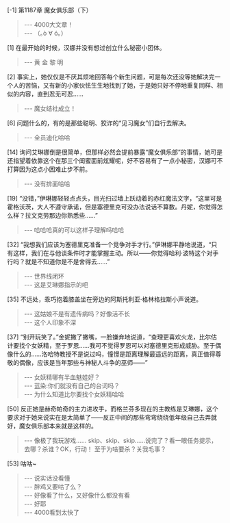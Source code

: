 
[-1] 第1187章 魔女俱乐部（下）
>--- 4000大文章！<br>
>--- （｡ò ∀ ó｡）<br>

[1] 在最开始的时候，汉娜并没有想过创立什么秘密小团体。
>--- 黄 金 黎 明<br>

[2] 事实上，她仅仅是不厌其烦地回答每个新生问题，可是每次还没等她解决完一个人的苦恼，又有新的小家伙怯生生地找到了她，于是她只好不停地重复同样、相似的内容，直到忍无可忍……
>--- 魔女结社成立！<br>

[6] 问题什么的，有的是那些聪明、狡诈的“见习魔女”们自行去解决。
>--- 全员迪化哈哈<br>

[14] 询问艾琳娜倒是很简单，但那样必然会提前暴露“魔女俱乐部”的事情，她可是还指望着依靠这个在那三个闺蜜面前炫耀呢，好不容易有了一点小秘密，汉娜可不打算因为这点小困难止步不前。
>--- 没有排面哈哈<br>

[19] “没错，”伊琳娜轻轻点点头，目光扫过墙上跃动着的赤红魔法文字，“这里可是霍格沃茨，大人不遵守承诺，但是塞德里克可没办法说话不算数。丹妮，你觉得怎么样？拉文克劳那边你熟悉些……”
>--- 哈哈哈真的可以这样子理解吗哈哈<br>

[32] “我想我们应该为塞德里克准备一个竞争对手才行。”伊琳娜平静地说道，“只有这样，我们在与他谈条件时才能掌握主动。所以——你觉得哈利·波特这个对手行吗？就是不知道你是不是舍得去……”
>--- 世界线闭环<br>
>--- 这是艾琳娜指示的吧<br>

[35] 不远处，乖巧抱着膝盖坐在旁边的阿斯托利亚·格林格拉斯小声说道。
>--- 这姑娘不是有遗传病吗？好像活不长<br>
>--- 这个人印象不深<br>

[37] “别开玩笑了。”金妮撇了撇嘴，一脸嫌弃地说道，“查理更喜欢火龙，比尔估计要找个女妖精，至于罗恩……我可不觉得罗恩可以对塞德里克形成威胁。至于偶像什么的……洛哈特教授不是说过吗，憧憬是距离理解最遥远的距离，真正值得尊敬的偶像，应该是当年那些与神秘人斗争的巫师——”
>--- 女妖精哪有半血魅娃好？<br>
>--- 蓝染:你们就没有自己的台词吗？<br>
>--- 为什么知道比尔要找个女妖精哈哈<br>

[50] 反正她是赫奇帕奇的主力进攻手，而格兰芬多现在的主教练是艾琳娜，这个要求对于她来说实在是太简单了——反正中间的那些弯弯绕绕低年级自己去弄就好，魔女俱乐部本来就是这样的。
>--- 像极了我玩游戏……
skip、skip、skip……说完了？看一眼任务提示，去哪？杀谁？OK，行动！
至于为啥要杀？关我毛事？<br>

[53] 咕咕~
>--- 说实话没看懂<br>
>--- 胖鸡又要咕了么？<br>
>--- 好像看了什么，又好像什么都没有看<br>
>--- 好耶<br>
>--- 4000看到太快了<br>
